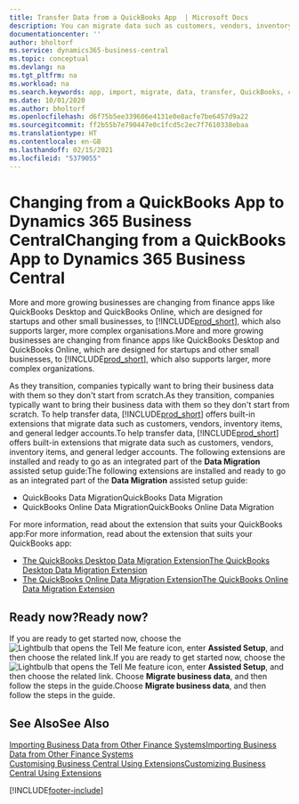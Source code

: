 ```yaml
---
title: Transfer Data from a QuickBooks App  | Microsoft Docs
description: You can migrate data such as customers, vendors, inventory items, and G/L accounts from QuickBooks apps to Business Central.
documentationcenter: ''
author: bholtorf
ms.service: dynamics365-business-central
ms.topic: conceptual
ms.devlang: na
ms.tgt_pltfrm: na
ms.workload: na
ms.search.keywords: app, import, migrate, data, transfer, QuickBooks, customize
ms.date: 10/01/2020
ms.author: bholtorf
ms.openlocfilehash: d6f75b5ee339606e4131e0e8acfe7be6457d9a22
ms.sourcegitcommit: ff2b55b7e790447e0c1fcd5c2ec7f7610338ebaa
ms.translationtype: HT
ms.contentlocale: en-GB
ms.lasthandoff: 02/15/2021
ms.locfileid: "5379055"
---
```

# <a name="changing-from-a-quickbooks-app-to-dynamics-365-business-central"></a><span data-ttu-id="7ad7d-103">Changing from a QuickBooks App to Dynamics 365 Business Central</span><span class="sxs-lookup"><span data-stu-id="7ad7d-103">Changing from a QuickBooks App to Dynamics 365 Business Central</span></span>
<span data-ttu-id="7ad7d-104">More and more growing businesses are changing from finance apps like QuickBooks Desktop and QuickBooks Online, which are designed for startups and other small businesses, to [!INCLUDE[prod_short](includes/prod_short.md)], which also supports larger, more complex organisations.</span><span class="sxs-lookup"><span data-stu-id="7ad7d-104">More and more growing businesses are changing from finance apps like QuickBooks Desktop and QuickBooks Online, which are designed for startups and other small businesses, to [!INCLUDE[prod_short](includes/prod_short.md)], which also supports larger, more complex organizations.</span></span> 

<span data-ttu-id="7ad7d-105">As they transition, companies typically want to bring their business data with them so they don't start from scratch.</span><span class="sxs-lookup"><span data-stu-id="7ad7d-105">As they transition, companies typically want to bring their business data with them so they don't start from scratch.</span></span> <span data-ttu-id="7ad7d-106">To help transfer data, [!INCLUDE[prod_short](includes/prod_short.md)] offers built-in extensions that migrate data such as customers, vendors, inventory items, and general ledger accounts.</span><span class="sxs-lookup"><span data-stu-id="7ad7d-106">To help transfer data, [!INCLUDE[prod_short](includes/prod_short.md)] offers built-in extensions that migrate data such as customers, vendors, inventory items, and general ledger accounts.</span></span> <span data-ttu-id="7ad7d-107">The following extensions are installed and ready to go as an integrated part of the **Data Migration** assisted setup guide:</span><span class="sxs-lookup"><span data-stu-id="7ad7d-107">The following extensions are installed and ready to go as an integrated part of the **Data Migration** assisted setup guide:</span></span>

* <span data-ttu-id="7ad7d-108">QuickBooks Data Migration</span><span class="sxs-lookup"><span data-stu-id="7ad7d-108">QuickBooks Data Migration</span></span> 
* <span data-ttu-id="7ad7d-109">QuickBooks Online Data Migration</span><span class="sxs-lookup"><span data-stu-id="7ad7d-109">QuickBooks Online Data Migration</span></span>

<span data-ttu-id="7ad7d-110">For more information, read about the extension that suits your QuickBooks app:</span><span class="sxs-lookup"><span data-stu-id="7ad7d-110">For more information, read about the extension that suits your QuickBooks app:</span></span>   

* [<span data-ttu-id="7ad7d-111">The QuickBooks Desktop Data Migration Extension</span><span class="sxs-lookup"><span data-stu-id="7ad7d-111">The QuickBooks Desktop Data Migration Extension</span></span>](ui-extensions-quickbooks-data-migration.md)
* [<span data-ttu-id="7ad7d-112">The QuickBooks Online Data Migration Extension</span><span class="sxs-lookup"><span data-stu-id="7ad7d-112">The QuickBooks Online Data Migration Extension</span></span>](ui-extensions-quickbooks-online-data-migration.md)

## <a name="ready-now"></a><span data-ttu-id="7ad7d-113">Ready now?</span><span class="sxs-lookup"><span data-stu-id="7ad7d-113">Ready now?</span></span>
<span data-ttu-id="7ad7d-114">If you are ready to get started now, choose the ![Lightbulb that opens the Tell Me feature](media/ui-search/search_small.png "Tell me what you want to do") icon, enter **Assisted Setup**, and then choose the related link.</span><span class="sxs-lookup"><span data-stu-id="7ad7d-114">If you are ready to get started now, choose the ![Lightbulb that opens the Tell Me feature](media/ui-search/search_small.png "Tell me what you want to do") icon, enter **Assisted Setup**, and then choose the related link.</span></span> <span data-ttu-id="7ad7d-115">Choose **Migrate business data**, and then follow the steps in the guide.</span><span class="sxs-lookup"><span data-stu-id="7ad7d-115">Choose **Migrate business data**, and then follow the steps in the guide.</span></span>

## <a name="see-also"></a><span data-ttu-id="7ad7d-116">See Also</span><span class="sxs-lookup"><span data-stu-id="7ad7d-116">See Also</span></span>
[<span data-ttu-id="7ad7d-117">Importing Business Data from Other Finance Systems</span><span class="sxs-lookup"><span data-stu-id="7ad7d-117">Importing Business Data from Other Finance Systems</span></span>](across-import-data-configuration-packages.md)  
[<span data-ttu-id="7ad7d-118">Customising Business Central Using Extensions</span><span class="sxs-lookup"><span data-stu-id="7ad7d-118">Customizing Business Central Using Extensions</span></span>](ui-extensions.md)   


[!INCLUDE[footer-include](includes/footer-banner.md)]